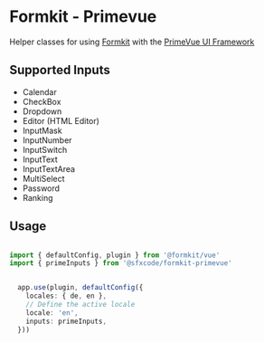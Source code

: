 # Formkit - Primevue

Helper classes for using [Formkit](https://formkit.com/) with the [PrimeVue UI Framework](https://www.primefaces.org/primevue/#/)

## Supported Inputs

- Calendar
- CheckBox
- Dropdown
- Editor (HTML Editor)
- InputMask
- InputNumber
- InputSwitch
- InputText
- InputTextArea
- MultiSelect
- Password
- Ranking

## Usage

```typescript

import { defaultConfig, plugin } from '@formkit/vue'
import { primeInputs } from '@sfxcode/formkit-primevue'


  app.use(plugin, defaultConfig({
    locales: { de, en },
    // Define the active locale
    locale: 'en',
    inputs: primeInputs,
  }))
```


